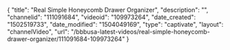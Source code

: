 {
    "title": "Real Simple Honeycomb Drawer Organizer",
    "description": "",
    "channelid": "111091684",
    "videoid": "109973264",
    "date_created": "1502519733",
    "date_modified": "1504049169",
    "type": "captivate",
    "layout": "channelVideo",
    "url": "\/bbbusa-latest-videos\/real-simple-honeycomb-drawer-organizer\/111091684-109973264"
}
